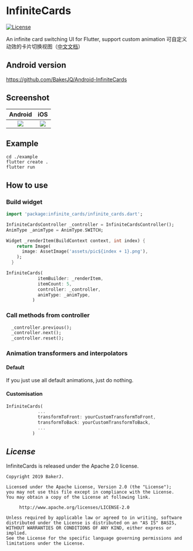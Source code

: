 # InfiniteCards
[![License](https://img.shields.io/badge/license-Apache%202-4EB1BA.svg)](https://www.apache.org/licenses/LICENSE-2.0.html)

An infinite card switching UI for Flutter, support custom animation
可自定义动效的卡片切换视图（[中文文档](https://github.com/BakerJQ/Flutter-InfiniteCards/blob/master/README_cn.md)）

## Android version
https://github.com/BakerJQ/Android-InfiniteCards

## Screenshot
| Android | iOS |
| :------: | :------: |
| ![](https://raw.githubusercontent.com/BakerJQ/Flutter-InfiniteCards/master/screenshot/android.gif) | ![](https://raw.githubusercontent.com/BakerJQ/Flutter-InfiniteCards/master/screenshot/ios.gif) |

## Example
```
cd ./example
flutter create .
flutter run
```

## How to use
### Build widget
```dart
import 'package:infinite_cards/infinite_cards.dart';

InfiniteCardsController _controller = InfiniteCardsController();
AnimType _animType = AnimType.SWITCH;

Widget _renderItem(BuildContext context, int index) {
    return Image(
      image: AssetImage('assets/pic${index + 1}.png'),
    );
  }

InfiniteCards(
            itemBuilder: _renderItem,
            itemCount: 5,
            controller: _controller,
            animType: _animType,
          )
```

### Call methods from controller
```dart
  _controller.previous();
  _controller.next();
  _controller.reset();
```

### Animation transformers and interpolators
#### Default
If you just use all default animations, just do nothing.

#### Customisation
```dart
InfiniteCards(
            ...
            transformToFront: yourCustomTransformToFront,
            transformToBack: yourCustomTransformToBack,
            ...
          )
```
## *License*
InfiniteCards is released under the Apache 2.0 license.

```
Copyright 2019 BakerJ.

Licensed under the Apache License, Version 2.0 (the "License");
you may not use this file except in compliance with the License.
You may obtain a copy of the License at following link.

     http://www.apache.org/licenses/LICENSE-2.0

Unless required by applicable law or agreed to in writing, software
distributed under the License is distributed on an "AS IS" BASIS,
WITHOUT WARRANTIES OR CONDITIONS OF ANY KIND, either express or implied.
See the License for the specific language governing permissions and
limitations under the License.
```
